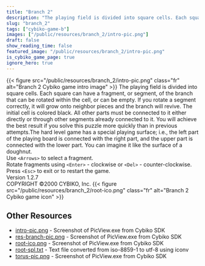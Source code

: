 ```yaml
---
title: "Branch 2"
description: "The playing field is divided into square cells. Each square can have a fragment, or segment, of the branch that can be rotated within the cell, or can be empty. If you rotate a segment correctly, it will grow onto neighbor pieces and the branch will revive. The initial cell is co..."
slug: "branch_2"
tags: ["cybiko-game-b"]
images: ["/public/resources/branch_2/intro-pic.png"]
draft: false
show_reading_time: false
featured_image: "/public/resources/branch_2/intro-pic.png"
is_cybiko_game_page: true
ignore_hero: true
---
```

{{< figure src="/public/resources/branch_2/intro-pic.png" class="fr" alt="Branch 2 Cybiko game intro image" >}}
The playing field is divided into square cells. Each square can have a fragment, or segment, of the branch that can be rotated within the cell, or can be empty. If you rotate a segment correctly, it will grow onto neighbor pieces and the branch will revive. The initial cell is colored black. All other parts must be connected to it either directly or through other segments already connected to it. You will achieve the best result if you solve this puzzle more quickly than in previous attempts.The hard level game has a special playing surface; i.e., the left part of the playing board is connected with the right part, and the upper part is connected with the lower part. You can imagine it like the surface of a doughnut.  \
Use `<Arrows>`  to select a fragment. \
Rotate fragments using `<Enter>` - clockwise or `<Del>` - counter-clockwise. \
Press `<Esc>`  to exit or to restart the game. \
Version 1.2.7 \
COPYRIGHT ©2000 CYBIKO, Inc. {{< figure src="/public/resources/branch_2/root-ico.png" class="fr" alt="Branch 2 Cybiko game icon" >}}

## Other Resources
* [intro-pic.png](/public/resources/branch_2/intro-pic.png) - Screenshot of PicView.exe from Cybiko SDK
* [res-branch-pic.png](/public/resources/branch_2/res-branch-pic.png) - Screenshot of PicView.exe from Cybiko SDK
* [root-ico.png](/public/resources/branch_2/root-ico.png) - Screenshot of PicView.exe from Cybiko SDK
* [root-spl.txt](/public/resources/branch_2/root-spl.txt) - Text file converted from iso-8859-1 to utf-8 using iconv
* [torus-pic.png](/public/resources/branch_2/torus-pic.png) - Screenshot of PicView.exe from Cybiko SDK
